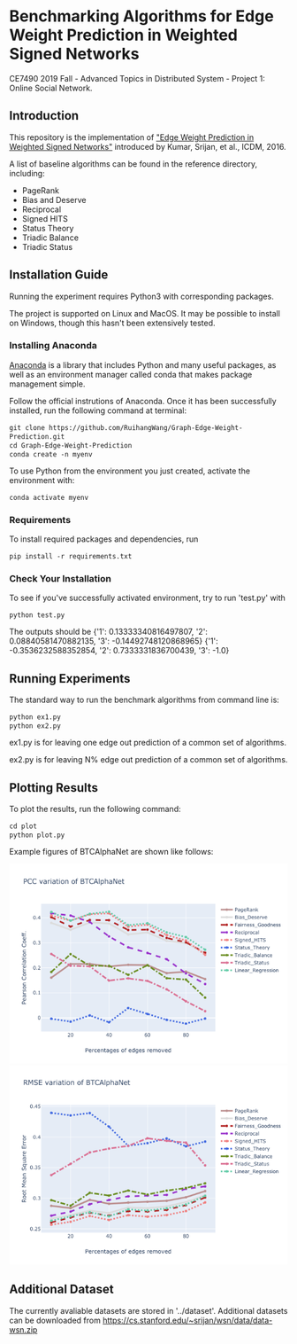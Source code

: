 # Benchmarking Algorithms for Edge Weight Prediction in Weighted Signed Networks

CE7490 2019 Fall - Advanced Topics in Distributed System - Project 1: Online Social Network.

## Introduction
This repository is the implementation of ["Edge Weight Prediction in Weighted Signed
Networks"](https://cs.stanford.edu/~srijan/wsn/) introduced by Kumar, Srijan, et al., ICDM, 2016.

A list of baseline algorithms can be found in the reference directory, including:

* PageRank
* Bias and Deserve
* Reciprocal
* Signed HITS
* Status Theory
* Triadic Balance 
* Triadic Status 

## Installation Guide
Running the experiment requires Python3 with corresponding packages.

The project is supported on Linux and MacOS. It may be possible to install on Windows, though this hasn't been extensively tested.

### Installing Anaconda
[Anaconda](https://www.anaconda.com/distribution/) is a library that includes Python and many useful packages, as well as an environment manager called conda that makes package management simple.

Follow the official instrutions of Anaconda. Once it has been successfully installed, run the following command at terminal:

```
git clone https://github.com/RuihangWang/Graph-Edge-Weight-Prediction.git
cd Graph-Edge-Weight-Prediction
conda create -n myenv
```

To use Python from the environment you just created, activate the environment with:

```
conda activate myenv
```

### Requirements
To install required packages and dependencies, run

```
pip install -r requirements.txt
```

### Check Your Installation
To see if you've successfully activated environment, try to run 'test.py' with

```
python test.py
```

The outputs should be {'1': 0.13333340816497807, '2': 0.08840581470882135, '3': -0.14492748120868965} {'1': -0.3536232588352854, '2': 0.7333331836700439, '3': -1.0}

## Running Experiments

The standard way to run the benchmark algorithms from command line is:

```
python ex1.py 
python ex2.py 
```

ex1.py is for leaving one edge out prediction of a common set of algorithms.

ex2.py is for leaving N% edge out prediction of a common set of algorithms.

## Plotting Results
To plot the results, run the following command:

```
cd plot
python plot.py
```

Example figures of BTCAlphaNet are shown like follows:

![result pic](./results/BTCAlphaNet_pcc.png)
![result pic](./results/BTCAlphaNet_rmse.png)

## Additional Dataset
The currently avaliable datasets are stored in '../dataset'. Additional datasets can be downloaded from https://cs.stanford.edu/~srijan/wsn/data/data-wsn.zip
